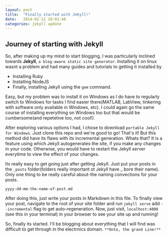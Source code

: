 ```yaml
---
layout: post
title:  "Finally started with Jekyll!"
date:   2014-02-12 10:01:48
categories: jekyll update
---
```


## Journey of starting with Jekyll

So, after making up my mind to start blogging, I was particularly inclined 
towards **Jekyll**, `a blog-aware static site generator`. Installing it on linux wasnt a problem and had many guides and tutorials to
getting it installed by

* Installing Ruby
* Installing NodeJS
* Finally, installing Jekyll using the `gem` command.

Easy, but my problem was to install it on Windows as I do have to regularly
switch to Windows for tasks I find easier there(MATLAB, LabView, tinkering with software only available in Windows, etc). I could 
again go the same course of installing everything on Windows too but that would be cumbersome(and repetetive too, not cool!).

After exploring various options I had, I chose to download `portable Jekyll for Windows`. Just clone this repo and we're good to go! That's it!
But this method did have its flaws with its incremental generation. Whats that? It is a feature using which Jekyll
autogenerates the site, if you make any changes in your code. Otherwise, you would have to restart the Jekyll server everytime
to view the effect of your changes. 

Its really easy to get going just after getting Jekyll. Just put your posts in the `_posts` folder(folders really important ot Jekyll have _ 
bore their name). Only one thing to be really careful about-the naming convections for your posts.

`yyyy-dd-mm-the-name-of-post.md`

After doing this, just write your posts in Markdown in this file. To finally view your post, navigate to the root of your site folder and
run `jekyll serve` add `--incremental` flag to get auto-regeneration. Now, just visit, `localhost:4000` (see this in your terminal) in your browser to see your site up and running!

So, finally its started. I'll be blogging about everything that I will find was difficult to get through in the electrnics domain. `**Onto, the grand Line!**`

